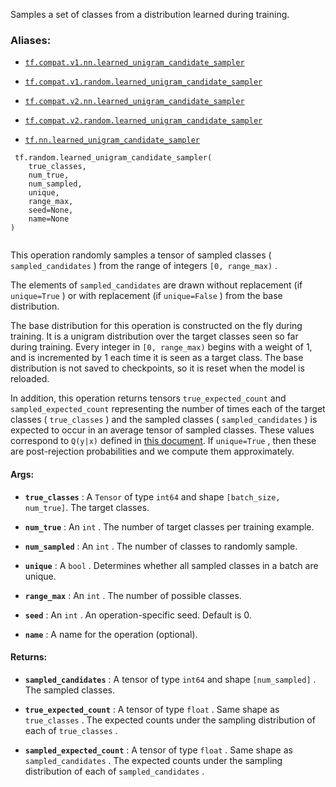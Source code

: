 Samples a set of classes from a distribution learned during training.



### Aliases:

- [ `tf.compat.v1.nn.learned_unigram_candidate_sampler` ](/api_docs/python/tf/random/learned_unigram_candidate_sampler)

- [ `tf.compat.v1.random.learned_unigram_candidate_sampler` ](/api_docs/python/tf/random/learned_unigram_candidate_sampler)

- [ `tf.compat.v2.nn.learned_unigram_candidate_sampler` ](/api_docs/python/tf/random/learned_unigram_candidate_sampler)

- [ `tf.compat.v2.random.learned_unigram_candidate_sampler` ](/api_docs/python/tf/random/learned_unigram_candidate_sampler)

- [ `tf.nn.learned_unigram_candidate_sampler` ](/api_docs/python/tf/random/learned_unigram_candidate_sampler)



```
 tf.random.learned_unigram_candidate_sampler(
    true_classes,
    num_true,
    num_sampled,
    unique,
    range_max,
    seed=None,
    name=None
)
 
```

This operation randomly samples a tensor of sampled classes
( `sampled_candidates` ) from the range of integers  `[0, range_max)` .

The elements of  `sampled_candidates`  are drawn without replacement
(if  `unique=True` ) or with replacement (if  `unique=False` ) from
the base distribution.

The base distribution for this operation is constructed on the fly
during training.  It is a unigram distribution over the target
classes seen so far during training.  Every integer in  `[0, range_max)` 
begins with a weight of 1, and is incremented by 1 each time it is
seen as a target class.  The base distribution is not saved to checkpoints,
so it is reset when the model is reloaded.

In addition, this operation returns tensors  `true_expected_count` 
and  `sampled_expected_count`  representing the number of times each
of the target classes ( `true_classes` ) and the sampled
classes ( `sampled_candidates` ) is expected to occur in an average
tensor of sampled classes.  These values correspond to  `Q(y|x)` 
defined in <a href="http://tensorflow.google.cn/extras/candidate_sampling.pdf">this
document</a>.
If  `unique=True` , then these are post-rejection probabilities and we
compute them approximately.



#### Args:

- **`true_classes`** : A  `Tensor`  of type  `int64`  and shape <code translate="no" dir="ltr">[batch_size,
num_true]</code>. The target classes.

- **`num_true`** : An  `int` .  The number of target classes per training example.

- **`num_sampled`** : An  `int` .  The number of classes to randomly sample.

- **`unique`** : A  `bool` . Determines whether all sampled classes in a batch are
unique.

- **`range_max`** : An  `int` . The number of possible classes.

- **`seed`** : An  `int` . An operation-specific seed. Default is 0.

- **`name`** : A name for the operation (optional).



#### Returns:

- **`sampled_candidates`** : A tensor of type  `int64`  and shape  `[num_sampled]` .
The sampled classes.

- **`true_expected_count`** : A tensor of type  `float` .  Same shape as
 `true_classes` . The expected counts under the sampling distribution
of each of  `true_classes` .

- **`sampled_expected_count`** : A tensor of type  `float` . Same shape as
 `sampled_candidates` . The expected counts under the sampling distribution
of each of  `sampled_candidates` .


